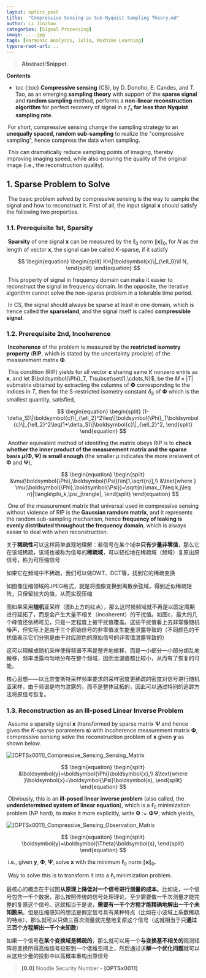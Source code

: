 ```yaml
---
layout: optics_post
title:  "Compressive Sensing as Sub-Nyquist Sampling Theory.md"
author: Li Jinzhao
categories: [Signal Processing]
image: ....jpg
tags: [Harmonic Analysis, Julia, Machine Learning]
typora-root-url: ..
---
```

> **Abstract**/**Snippet**.

**Contents**

* toc
{:toc}
**Compressive sensing** (CS), by D. Donoho, E. Candes, and T. Tao, as an emerging **sampling theory** with support of the **sparse signal** and **random sampling** method, performs a **non-linear reconstruction algorithm** for perfect recovery of signal in a $f_s$​ **far less than Nyquist sampling rate**.

​	For short, compressive sensing change the sampling strategy to an **unequally spaced, random sub-sampling** to realize the "compressive sampling", hence compress the data when sampling.

​	This can dramatically reduce sampling points of imaging, thereby improving imaging speed, while also ensuring the quality of the original image (i.e., the reconstruction quality).

## **1. Sparse Problem to Solve**

​	The basic problem solved by compressive sensing is the way to sample the signal and how to reconstruct it. First of all, the input signal $\boldsymbol{x}$​​​ should satisfy the following two properties.

### **1.1. Prerequisite 1st, Sparsity**

​	**Sparsity** of one signal $\boldsymbol{x}$ can be measured by the $\ell_0$ norm $\|\boldsymbol{x}\|_0$, for $N$ as the length of vector $\boldsymbol{x}$, the signal can be called $K$-sparse,  if it satisfy

$$
\begin{equation}
\begin{split}
K=\|\boldsymbol{x}\|_{\ell_0}\ll N,
\end{split}
\end{equation}
$$

​	This property of signal in frequency domain can make it easier to reconstruct the signal in frequency domain. In the opposite, the iterative algorithm cannot solve the non-sparse problem in a tolerable time period.

​	In CS, the signal should always be sparse at least in one domain, which is hence called the **sparseland**, and the signal itself is called **compressible signal**.

### **1.2. Prerequisite 2nd, Incoherence**

​	**Incoherence** of the problem is measured by the **restricted isometry property** (**RIP**, which is stated by the uncertainty prociple) of the measurement matrix $\boldsymbol{\Phi}$​.

​	This condition (RIP) yields for all vector $\boldsymbol{c}$​ sharing same $K$​ nonzero entris as $\boldsymbol{x}$​, and let $\boldsymbol{\Phi}_T, T\subset\set{1,\cdots,N}$​, be the $M\times|T|$​ submatrix obtained by extracting the columns of $\boldsymbol{\Phi}$​ corresponding to the indices in $T$​, then for the S-restricted isometry constant $\delta_S$​ of $\boldsymbol{\Phi}$​ which is the smallest quantity, satisfied,

$$
\begin{equation}
\begin{split}
(1-\delta_S)\|\boldsymbol{c}\|_{\ell_2}^2\leq\|\boldsymbol{\Phi}_T\boldsymbol{c}\|_{\ell_2}^2\leq(1+\delta_S)\|\boldsymbol{c}\|_{\ell_2}^2,
\end{split}
\end{equation}
$$

​	Another equivalent method of identifing the matrix obeys RIP is to **check whether the inner product of the measurement matrix and the sparse basis $\mu(\boldsymbol{\Phi},\boldsymbol{\Psi})$ is small enough** (the smaller $\mu$ indicates the more irrelavent of $\boldsymbol{\Phi}$ and $\boldsymbol{\Psi}$​),

$$
\begin{equation}
\begin{split}
&\mu(\boldsymbol{\Phi},\boldsymbol{\Psi})\in[1,\sqrt{n}],\\
&\text{where }
\mu(\boldsymbol{\Phi},\boldsymbol{\Psi})=\sqrt{n}\max_{1\leq k,j\leq n}|\langle\phi_k,\psi_j\rangle|,
\end{split}
\end{equation}
$$

​	One of the measurement matrix that universal used in compressive sensing without violence of RIP is the **Gaussian ramdom matrix**, and it represents the random sub-sampling mechanism, hence **frequency of leaking is evenly distributed throughout the frequency domain**, which is always easier to deal with when reconstruction.



关于**稀疏性**可以这样简单直观地理解：若信号在某个域中**只有少量非零值**，那么它在该域稀疏，该域也被称为信号的**稀疏域**，可以轻松地在稀疏域（频域）复原出原信号，称为可压缩信号

如果它在频域中不稀疏，我们可以做DWT、DCT等，找到它的稀疏变换

如图像压缩领域的JPEG格式，就是将图像变换到离散余弦域，得到近似稀疏矩阵，只保留较大的值，从而实现压缩



而如果采用**随机**亚采样（图b上方的红点），那么这时候频域就不再是以固定周期进行延拓了，而是会产生大量不相关（incoherent）的干扰值。如图c，最大的几个峰值还依稀可见，只是一定程度上被干扰值覆盖。这些干扰值看上去非常像随机噪声，但实际上是由于三个原始信号的非零值发生能量泄露导致的（不同颜色的干扰值表示它们分别是由于对应颜色的原始信号的非零值泄露导致的）



这可以理解成随机采样使得频谱不再是整齐地搬移，而是一小部分一小部分胡乱地搬移，频率泄露均匀地分布在整个频域，因而泄漏值都比较小，从而有了恢复的可能。



核心思想——以比奈奎斯特采样频率要求的采样密度更稀疏的密度对信号进行随机亚采样，由于频谱是均匀泄露的，而不是整体延拓的，因此可以通过特别的追踪方法将原信号恢复。

### **1.3. Reconstruction as an Ill-posed Linear Inverse Problem**

​	Assume a sparsity signal $\boldsymbol{x}$​ (transformed by sparse matrix $\boldsymbol{\Psi}$​ and hence gives the $K$​-sparse parameters $\boldsymbol{s}$​) with incoherence measurement matrix $\boldsymbol{\Phi}$​, compressive sensing solve the reconstruction problem of $\boldsymbol{x}$​ given $\boldsymbol{y}$​​ as shown below.

![[OPTSx0011]_Compressive_Sensing_Sensing_Matrix](C:\Users\a1020\Desktop\Opticcss.github.io\assets\images\[OPTSx0011]_Compressive_Sensing_Sensing_Matrix.svg)

$$
\begin{equation}
\begin{split}
&\boldsymbol{y}=\boldsymbol{\Phi}\boldsymbol{x},\\
&\text{where }\boldsymbol{x}=\boldsymbol{\Psi}\boldsymbol{s},
\end{split}
\end{equation}
$$

​	Obviously, this is an **ill-posed linear inverse problem** (also called, the **underdetermined system of linear equation**), which is a $\ell_0$ minimization problem (NP hard), to make it more explicitly, write $\boldsymbol{\Theta}:=\boldsymbol{\Phi}\boldsymbol{\Psi}$​​, which yields,

![[OPTSx0011]_Compressive_Sensing_Observation_Matrix](C:\Users\a1020\Desktop\Opticcss.github.io\assets\images\[OPTSx0011]_Compressive_Sensing_Observation_Matrix.svg)

$$
\begin{equation}
\begin{split}
\boldsymbol{y}=\boldsymbol{\Theta}\boldsymbol{s},
\end{split}
\end{equation}
$$

​	i.e., given $\boldsymbol{y}$, $\boldsymbol{\Phi}$, $\boldsymbol{\Psi}$, solve $\boldsymbol{x}$ with the minimum $\ell_0$ norm $\|\boldsymbol{x}\|_0$.

​	Way to solve this is to transform it into a $\ell_1$​ minimization problem.





最核心的概念在于试图**从原理上降低对一个信号进行测量的成本**。比如说，一个信号包含一千个数据，那么按照传统的信号处理理论，至少需要做一千次测量才能完整的复原这个信号。这就相当于是说，**需要有一千个方程才能精确地解出一千个未知数来**。但是压缩感知的想法是假定信号具有某种特点（比如在小波域上系数稀疏的特点），那么就可以只做三百次测量就完整地复原这个信号（这就相当于只**通过三百个方程解出一千个未知数**）











如果一个信号**在某个变换域是稀疏的**，那么就可以用一个**与变换基不相关的**观测矩阵将变换所得高维信号投影到一个低维空间上，然后通过求**解一个优化问题**就可以从这些少量的投影中以高概率重构出原信号



















> <span id="jump0">**[0.0]**</span> Noodle Security Number - **[OPTSx0011]**

[^1]: Elad M. Sparse and redundant representations: from theory to applications in signal and image processing[J]. 2010.